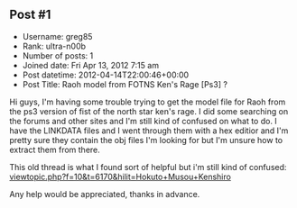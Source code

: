 ## Post #1
- Username: greg85
- Rank: ultra-n00b
- Number of posts: 1
- Joined date: Fri Apr 13, 2012 7:15 am
- Post datetime: 2012-04-14T22:00:46+00:00
- Post Title: Raoh model from FOTNS Ken's Rage [Ps3] ?

Hi guys, I'm having some trouble trying to get the model file for Raoh from the ps3 version of fist of the north star ken's rage.  I did some searching on the forums and other sites and I'm still kind of confused on what to do.  I have the LINKDATA files and I went through them with a hex editior and I'm pretty sure they contain the obj files I'm looking for but I'm unsure how to extract them from there.

This old thread is what I found sort of helpful but i'm still kind of confused: [viewtopic.php?f=10&t=6170&hilit=Hokuto+Musou+Kenshiro](http://forum.xentax.com/viewtopic.php?f=10&t=6170&hilit=Hokuto+Musou+Kenshiro)

Any help would be appreciated, thanks in advance.
